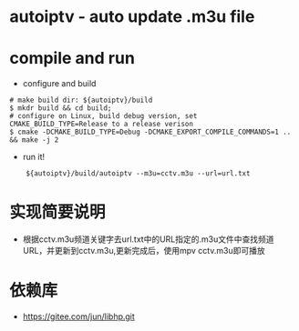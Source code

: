 autoiptv - auto update .m3u file
=============

# compile and run

* configure and build

```code
# make build dir: ${autoiptv}/build
$ mkdr build && cd build;
# configure on Linux, build debug version, set CMAKE_BUILD_TYPE=Release to a release verison
$ cmake -DCMAKE_BUILD_TYPE=Debug -DCMAKE_EXPORT_COMPILE_COMMANDS=1 .. && make -j 2
```

* run it!

```code
    ${autoiptv}/build/autoiptv --m3u=cctv.m3u --url=url.txt
```

# 实现简要说明

  * 根据cctv.m3u频道关键字去url.txt中的URL指定的.m3u文件中查找频道URL，并更新到cctv.m3u,更新完成后，使用mpv cctv.m3u即可播放

# 依赖库

* https://gitee.com/jun/libhp.git
